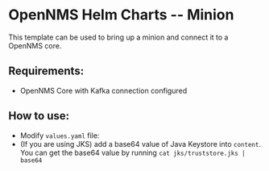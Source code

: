 # OpenNMS Helm Charts  -- Minion

This template can be used to bring up a minion and connect it to a OpenNMS core.

## Requirements:
* OpenNMS Core with Kafka connection configured

## How to use:
* Modify `values.yaml` file:
* (If you are using JKS) add a base64 value of Java Keystore into `content`. You can get the base64 value by running `cat jks/truststore.jks | base64`